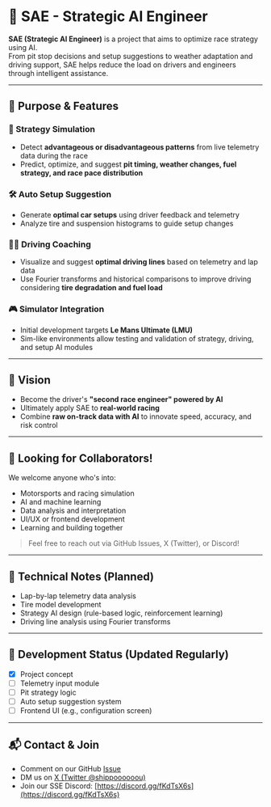# 🏁 SAE - Strategic AI Engineer

**SAE (Strategic AI Engineer)** is a project that aims to optimize race strategy using AI.  
From pit stop decisions and setup suggestions to weather adaptation and driving support, SAE helps reduce the load on drivers and engineers through intelligent assistance.

---

## 🎯 Purpose & Features

### 🔄 Strategy Simulation
- Detect **advantageous or disadvantageous patterns** from live telemetry data during the race
- Predict, optimize, and suggest **pit timing, weather changes, fuel strategy, and race pace distribution**

### 🛠 Auto Setup Suggestion
- Generate **optimal car setups** using driver feedback and telemetry
- Analyze tire and suspension histograms to guide setup changes

### 🧑‍🏫 Driving Coaching
- Visualize and suggest **optimal driving lines** based on telemetry and lap data
- Use Fourier transforms and historical comparisons to improve driving considering **tire degradation and fuel load**

### 🎮 Simulator Integration
- Initial development targets **Le Mans Ultimate (LMU)**
- Sim-like environments allow testing and validation of strategy, driving, and setup AI modules

---

## 🌟 Vision

- Become the driver's **"second race engineer" powered by AI**
- Ultimately apply SAE to **real-world racing**
- Combine **raw on-track data with AI** to innovate speed, accuracy, and risk control

---

## 🤝 Looking for Collaborators!

We welcome anyone who's into:

- Motorsports and racing simulation
- AI and machine learning
- Data analysis and interpretation
- UI/UX or frontend development
- Learning and building together

> Feel free to reach out via GitHub Issues, X (Twitter), or Discord!

---

## 🔧 Technical Notes (Planned)

- Lap-by-lap telemetry data analysis
- Tire model development
- Strategy AI design (rule-based logic, reinforcement learning)
- Driving line analysis using Fourier transforms

---

## 📌 Development Status (Updated Regularly)

- [x] Project concept
- [ ] Telemetry input module
- [ ] Pit strategy logic
- [ ] Auto setup suggestion system
- [ ] Frontend UI (e.g., configuration screen)

---

## 📬 Contact & Join

- Comment on our GitHub [Issue](https://github.com/Tora102/SSE_auto_setup_builder/issues/1)
- DM us on [X (Twitter @shippoooooou)](https://x.com/shippoooooou)
- Join our SSE Discord: [https://discord.gg/fKdTsX6s](https://discord.gg/fKdTsX6s)
